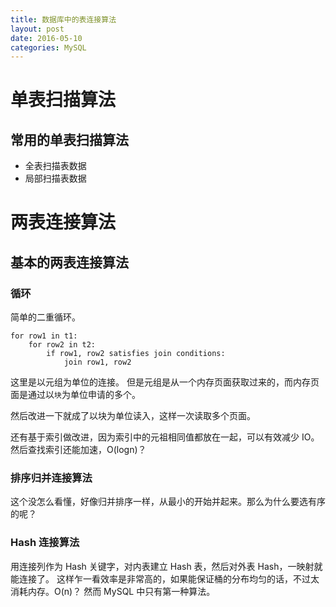 ```yaml
---
title: 数据库中的表连接算法
layout: post
date: 2016-05-10
categories: MySQL
---
```


# 单表扫描算法

## 常用的单表扫描算法

- 全表扫描表数据
- 局部扫描表数据

# 两表连接算法

## 基本的两表连接算法

### 循环

简单的二重循环。

```
for row1 in t1:
    for row2 in t2:
        if row1, row2 satisfies join conditions:
            join row1, row2
```

这里是以元组为单位的连接。
但是元组是从一个内存页面获取过来的，而内存页面是通过以`块`为单位申请的多个。

然后改进一下就成了以块为单位读入，这样一次读取多个页面。

还有基于索引做改进，因为索引中的元祖相同值都放在一起，可以有效减少 IO。
然后查找索引还能加速，O(logn)？

### 排序归并连接算法

这个没怎么看懂，好像归并排序一样，从最小的开始并起来。那么为什么要选有序的呢？

### Hash 连接算法

用连接列作为 Hash 关键字，对内表建立 Hash 表，然后对外表 Hash，一映射就能连接了。
这样乍一看效率是非常高的，如果能保证桶的分布均匀的话，不过太消耗内存。O(n)？
然而 MySQL 中只有第一种算法。




